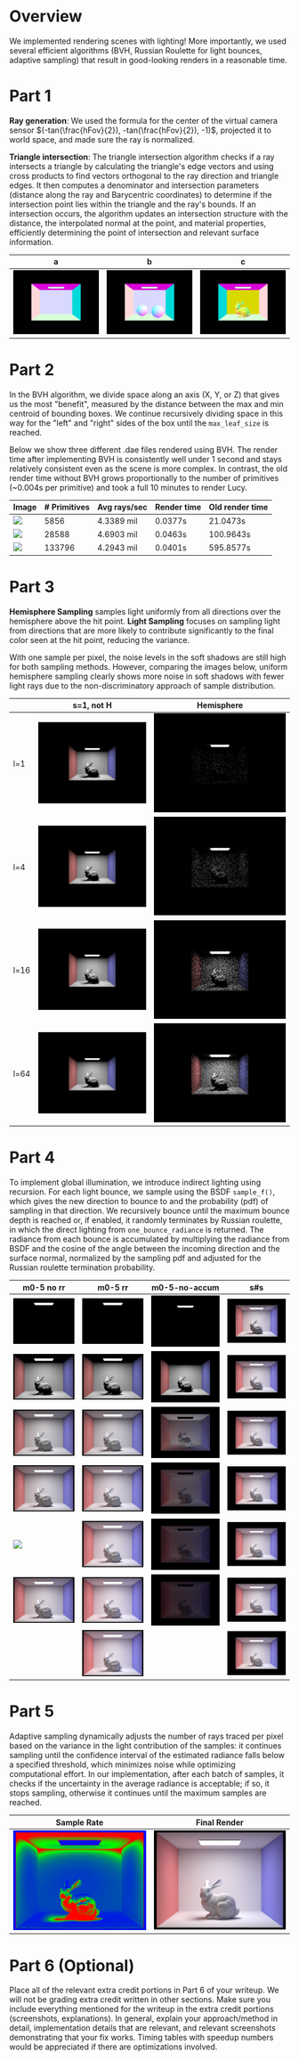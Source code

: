 # Overview
We implemented rendering scenes with lighting! More importantly, we used several efficient algorithms (BVH, Russian Roulette for light bounces, adaptive sampling) that result in good-looking renders in a reasonable time.

# Part 1
**Ray generation**: We used the formula for the center of the virtual camera sensor $(-tan(\frac{hFov}{2}), -tan(\frac{hFov}{2}), -1)$, projected it to world space, and made sure the ray is normalized.

**Triangle intersection**: 
The triangle intersection algorithm checks if a ray intersects a triangle by calculating the triangle's edge vectors and using cross products to find vectors orthogonal to the ray direction and triangle edges. It then computes a denominator and intersection parameters (distance along the ray and Barycentric coordinates) to determine if the intersection point lies within the triangle and the ray's bounds. If an intersection occurs, the algorithm updates an intersection structure with the distance, the interpolated normal at the point, and material properties, efficiently determining the point of intersection and relevant surface information.

| a | b | c |
| -- | -- | -- |
| ![](./images/task1-empty.png) | ![](./images/task1-sphere.png) | ![](./images/task1-rabbit.png) |


# Part 2
In the BVH algorithm, we divide space along an axis (X, Y, or Z) that gives us the most "benefit", measured by the distance between the max and min centroid of bounding boxes.
We continue recursively dividing space in this way for the "left" and "right" sides of the box until the `max_leaf_size` is reached.

Below we show three different .dae files rendered using BVH.
The render time after implementing BVH is consistently well under 1 second and stays relatively consistent even as the scene is more complex.
In contrast, the old render time without BVH grows proportionally to the number of primitives (~0.004s per primitive) and took a full 10 minutes to render Lucy.

| Image | # Primitives | Avg rays/sec | Render time | Old render time |
| ---- | --- | --- | --- | --- |
| ![](./images/task2-cow) | 5856 | 4.3389 mil | 0.0377s | 21.0473s |
| ![](./images/task2-rabbit) | 28588 | 4.6903 mil | 0.0463s | 100.9643s |
| ![](./images/task2-lucy) | 133796 | 4.2943 mil | 0.0401s | 595.8577s |

# Part 3
**Hemisphere Sampling** samples light uniformly from all directions over the hemisphere above the hit point. 
**Light Sampling** focuses on sampling light from directions that are more likely to contribute significantly to the final color seen at the hit point, reducing the variance.

With one sample per pixel, the noise levels in the soft shadows are still high for both sampling methods. However, comparing the images below, uniform hemisphere sampling clearly shows more noise in soft shadows with fewer light rays due to the non-discriminatory approach of sample distribution. 

|          | s=1, not H                                | Hemisphere                                 |
|----------|-------------------------------------------|--------------------------------------------|
| l=1      | ![](./images/task3-l-1.png)               | ![](./images/task3-l-1-H.png)              |
| l=4      | ![](./images/task3-l-4.png)               | ![](./images/task3-l-4-H.png)              |
| l=16     | ![](./images/task3-l-16.png)              | ![](./images/task3-l-16-H.png)             |
| l=64     | ![](./images/task3-l-64.png)              | ![](./images/task3-l-64-H.png)             |


# Part 4

To implement global illumination, we introduce indirect lighting using recursion.
For each light bounce, we sample using the BSDF `sample_f()`,
which gives the new direction to bounce to and the probability (pdf) of sampling in that direction.
We recursively bounce until the maximum bounce depth is reached or, if enabled, it randomly terminates by Russian roulette, in which the direct lighting from `one_bounce_radiance` is returned.
The radiance from each bounce is accumulated by multiplying the radiance from BSDF and the cosine of the angle between the incoming direction and the surface normal, normalized by the sampling pdf and adjusted for the Russian roulette termination probability.

| m0-5 no rr                   | m0-5 rr                    | m0-5-no-accum                   | s#s                      |
|--------------------------|--------------------------|------------------------------|--------------------------|
| ![](./images/task4-m0-norr.png) | ![](./images/task4-m0-rr.png)        | ![](./images/task4-m0-accum.png)      | ![](./images/task4-s1.png)        |
| ![](./images/task4-m1-norr.png) | ![](./images/task4-m1-rr.png)        | ![](./images/task4-m1-accum.png)      | ![](./images/task4-s2.png)        |
| ![](./images/task4-m2-norr.png) | ![](./images/task4-m2-rr.png)        | ![](./images/task4-m2-accum.png)      | ![](./images/task4-s4.png)        |
| ![](./images/task4-m3-norr.png) | ![](./images/task4-m3-rr.png)        | ![](./images/task4-m3-accum.png)      | ![](./images/task4-s8.png)        |
| ![](./images/task4-m4-norr.png) | ![](./images/task4-m4-rr.png)        | ![](./images/task4-m4-accum.png)      | ![](./images/task4-s16.png)       |
| ![](./images/task4-m5-norr.png) | ![](./images/task4-m5-rr.png)        | ![](./images/task4-m5-accum.png)      | ![](./images/task4-s64.png)       |
|   |   ![](./images/task4-m100-rr.png)     |     | ![](./images/task4-s1024.png)     |



# Part 5

Adaptive sampling dynamically adjusts the number of rays traced per pixel based on the variance in the light contribution of the samples: it continues sampling until the confidence interval of the estimated radiance falls below a specified threshold, which minimizes noise while optimizing computational effort. In our implementation, after each batch of samples, it checks if the uncertainty in the average radiance is acceptable; if so, it stops sampling, otherwise it continues until the maximum samples are reached.


| Sample Rate | Final Render |
| -- | -- |
| ![](./images/task5-samplerate.png) | ![](./images/task5-render.png) |


# Part 6 (Optional)
Place all of the relevant extra credit portions in Part 6 of your writeup. We will not be grading extra credit written in other sections.
Make sure you include everything mentioned for the writeup in the extra credit portions (screenshots, explanations).
In general, explain your approach/method in detail, implementation details that are relevant, and relevant screenshots demonstrating that your fix works. Timing tables with speedup numbers would be appreciated if there are optimizations involved.
